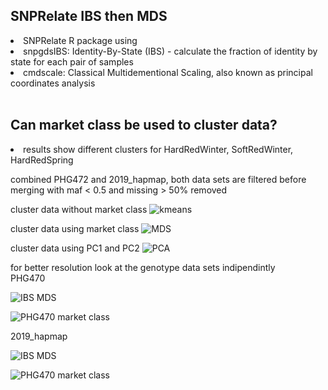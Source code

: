 <h2>SNPRelate IBS then MDS</h2>
<li>SNPRelate R package using
<li>snpgdsIBS: Identity-By-State (IBS) - calculate the fraction of identity by state for each pair of samples
<li>cmdscale: Classical Multidementional Scaling, also known as principal coordinates analysis
<br><br>

<h2>Can market class be used to cluster data?</h2>
<li>results show different clusters for HardRedWinter, SoftRedWinter, HardRedSpring

combined PHG472 and 2019_hapmap, both data sets are filtered before merging with maf < 0.5 and missing > 50% removed

cluster data without market class
![kmeans](https://github.com/TriticeaeToolbox/PHGv2/blob/main/cluster-snprelate/images/snprelate-exomeseq-ibs-mds.png)

cluster data using market class
![MDS](https://github.com/TriticeaeToolbox/PHGv2/blob/main/cluster-snprelate/images/snprelate-ibs-mds-marketclass-with-legend.png)

cluster data using PC1 and PC2
![PCA](https://github.com/TriticeaeToolbox/PHGv2/blob/main/cluster-snprelate/images/snprelate-2019_hapmap-pca.jpg)

for better resolution look at the genotype data sets indipendintly<br>
PHG470<br>

![IBS MDS](https://github.com/TriticeaeToolbox/PHGv2/blob/main/cluster-snprelate/images/snprelate-phg470-ibs-mds-all.png)

![PHG470 market class](https://github.com/TriticeaeToolbox/PHGv2/blob/main/cluster-snprelate/images/snprelate-phg470-ibs-mds-marketclass.png)

2019_hapmap<br>

![IBS MDS](https://github.com/TriticeaeToolbox/PHGv2/blob/main/cluster-snprelate/images/snprelate-2019_hapmap-ibs-mds-all.png)

![PHG470 market class](https://github.com/TriticeaeToolbox/PHGv2/blob/main/cluster-snprelate/images/snprelate-2019_hapmap-ibs-mds-marketclass.png)
